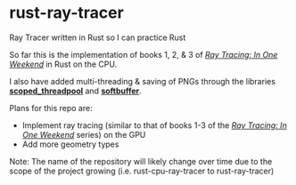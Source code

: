 # rust-ray-tracer
Ray Tracer written in Rust so I can practice Rust

So far this is the implementation of books 1, 2, & 3 of [*Ray Tracing: In One Weekend*](https://raytracing.github.io/) in Rust on the CPU.

I also have added multi-threading & saving of PNGs through the libraries [**scoped_threadpool**](https://crates.io/crates/scoped_threadpool) and [**softbuffer**](https://github.com/rust-windowing/softbuffer).

Plans for this repo are:
- Implement ray tracing (similar to that of books 1-3 of the [*Ray Tracing: In One Weekend*](https://raytracing.github.io/) series) on the GPU
- Add more geometry types

Note:
The name of the repository will likely change over time due to the scope of the project growing (i.e. rust-cpu-ray-tracer to rust-ray-tracer)
